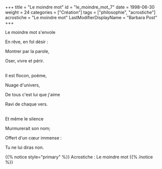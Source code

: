 +++
title = "Le moindre mot"
id = "le_moindre_mot_7"
date = 1998-06-30
weight = 24
categories = ["Création"]
tags = ["philosophie", "acrostiche"]
acrostiche = "Le moindre mot"
LastModifierDisplayName = "Barbara Post"
+++

Le moindre mot s'envole

En rêve, en fol désir :

Montrer par la parole,

Oser, vivre et périr.

 \
Il est flocon, poème,

Nuage d'univers,

De tous c'est lui que j'aime

Ravi de chaque vers.

 \
Et même le silence

Murmurerait son nom;

Offert d'un cœur immense :

Tu ne lui diras non.

{{% notice style="primary" %}}
Acrostiche : Le moindre mot
{{% /notice %}}
